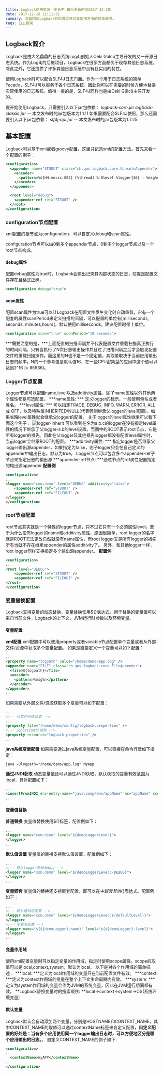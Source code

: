 ```yaml
---
title: Logback使用笔记（更新中 最后更新时间2017-12-20）
date: 2017-12-18 11:11:32
summary: 本篇围绕Logback的配置展开对其使用方法的简单说明。
tags: 日志框架
---
```


## Logback简介
Logback是由大名鼎鼎的日志系统Log4j创始人Ceki Gülcü主导开发的又一开源日志系统。作为Log4j的后继项目，Logback在很多方面都优于现存其他日志系统。除此之外，它还提供了许多其他日志系统中没有且实用的特性。

使用Logback时可以配合SLF4J日志门面。作为一个用于日志系统的简单Facade，SLF4J可以服务于各个日志系统，因此你可以在需要的时候方便地替换实际使用的日志系统。值得一提的是，SLF4J同样也是由Ceki Gülcü主导开发的。

要开始使用Logback，只需要引入以下jar包依赖：
*logback-core.jar*   *logback-classic.jar* -- 本文发布时的jar包版本为1.1.11
如果需要配合SLF4J使用，那么还需要引入以下jar包依赖：
*slf4j-api.jar*  -- 本文发布时的jar包版本为1.7.25

## 基本配置
Logback可以基于xml或者groovy配置，这里只记录xml的配置方法。首先来看一个配置的例子：

```xml
<configuration>
  <appender name="STDOUT" class="ch.qos.logback.core.ConsoleAppender">
    <encoder>
      <pattern>%d{HH:mm:ss.SSS} [%thread] %-5level %logger{36} - %msg%n</pattern>
    </encoder>
  </appender>

  <root level="debug">
    <appender-ref ref="STDOUT" />
  </root>
</configuration>
```

### configuration节点配置

xml配置的根节点为configuration，可以自定义debug和scan属性。

configuration节点可以由0到多个appender节点，0到多个logger节点以及一个root节点构成。

#### debug属性

配置debug属性为true时，Logback会输出记录其内部状态的日志，前提是配置文件存在且格式正确。
```xml
<configuration debug="true">
```

#### scan属性

配置scan属性为true可以让Logback在配置文件发生变化时自动重载，它有一个配套的属性scanPeriod来定义扫描的间隔，可以配置的单位有[milliseconds, seconds, minutes,hours]，默认使用milliseconds，建议配置时带上单位。

```xml
<configuration scan="true" scanPeriod="10 seconds">
```
***需要注意的是，***上面配置的扫描间隔并不代表配置文件重载扫描真正执行的时间间隔，只有当执行了N次日志输出操作并且过了扫描间隔之后才会触发配置文件的重载扫描操作。而这里的N也不是一个固定值，其取值取决于当前应用输出日志的频率。N的一个参考值是默认值16，在一些CPU密集型的应用中这个值可以达到2^16 (= 65536)。

### Logger节点配置
Logger节点可以配置name,level以及additivity属性，除了name属性以外其他两个属性都是可选配置。
***name属性: *** 定义logger的标示，一般使用包名或者类名。
***level属性: *** 可以指定TRACE, DEBUG, INFO, WARN, ERROR, ALL或 OFF，以及特殊值INHERITED/NULL(代表强制继承父logger的level配置)。如果省略level属性就会继承父logger的配置。
关于logger的level属性继承可以看下面这个例子：
![logger-inherit](/myblog/images/Logback/logger-inherit.png)
可以看到在名为a.b.c的logger在没有指定level属性的情况下继承了父logger-a.b的level设置。而图中的ROOT表示root节点，它是所有logger的祖先。因此在父logger及其他祖先logger都没有配置level属性时，当前logger会继承ROOT的配置。
***additivity属性: *** 指定logger是否继承父logger输出源appender，如果指定为false，则子logger只会在自己定义的appender中输出日志，默认为true。
Logger节点可以包含多个appender-ref子节点来指定日志的输出源
***appender-ref节点: ***通过节点的ref属性配置指定的输出源appender
**配置例**
```xml
<configuration>
...
<logger name="com.demo" level="DEBUG" additivity="false">
    <appender-ref ref="STDOUT" />
    <appender-ref ref="FILEOUT" />    
</logger>
</configuration>
```

### root节点配置
root节点其实就是一个特殊的logger节点，只不过它只有一个必须属性level。至于为什么没有logger的name和additivity属性，原因很简单，root logger的名字就是ROOT无法更改自然就没有name属性，而root logger又是所有logger的祖先所有也就不存在继承appender的属性additivity了。
另外，和其他logger一样，root logger同样支持指定多个输出源appender。
**配置例**
```xml
<configuration>
...
<root level="DEBUG">
    <appender-ref ref="STDOUT" />
    <appender-ref ref="FILEOUT" />    
</root>
</configuration>
```

### 变量替换配置
Logback支持变量的动态替换，变量替换使用${}表达式。用于替换的变量值可以来自当前文件，Logback的上下文，JVM运行时参数以及环境变量。
#### 变量配置
**xml配置**
xml配置中可以使用property或者variable节点配置单个变量或者从外部文件/资源中获取多个变量配置。
如果是直接定义一个变量可以如下配置：
```xml
...
<property name="logpath" value="/home/demo/app.log" />
<appender name="FILE" class="ch.qos.logback.core.FileAppender">
  <file>${logpath}</file>
  <encoder>
    <pattern>%msg%n</pattern>
  </encoder>
</appender>
...
```
如果需要从外部文件/资源获取多个变量可以如下配置：
```xml
...
<!-- 从文件系统读取 -->
...
<property file="/home/demo/config/logback.properties" />
<!-- 从classpath读取 -->
<property resource="logback.properties" /> 
...
```
**java系统变量配置**
如果需要通过java系统变量配置，可以直接在命令行做如下指定：
```shell
java -Dlogpath="/home/demo/app.log" MyApp
```

**通过JNDI获取**
动态变量值还可以通过JNDI获取，默认获取的变量有效范围为local，具体配置如下：
```xml
...
<insertFromJNDI env-entry-name="java:comp/env/appName" as="appName" scope="system" />
...
```
#### 变量值替换
**普通替换**
变量值替换使用${}标签，配置例如下：
```xml
...
<logger name="com.demo" level="${demoLoggerLevel}">
</logger>
...
```
**默认值设置**
变量值的替换支持默认值设置，配置例如下：
```xml
...
<!-- 默认logger等级debug -->
<logger name="com.demo" level="${demoLoggerLevel:-DEBUG}">
</logger>
...
```
**变量嵌套**
变量值的替换还支持嵌套配置，即可以在${}中嵌套其他${}表达式。配置例如下：
```xml
...
<!-- 默认值动态配置 -->
<logger name="com.demo" level="${demoLoggerLevel:${defaultLevel}}">
</logger>
<!-- 变量名配置 -->
<logger name="${${demoLogger}.name}" level="${${demoLogger}.level}">
</logger>
...
```
#### 变量作用域
使用xml配置变量时可以指定变量的作用域，指定时使用scope属性。scope的取值可以是local,context,system，默认为local。
以下是对各个作用域的简单描述：
***local: ***定义为local作用域的变量只在当前配置文件有效。
***context: ***定义为context作用域的变量在整个上下文生命周期内有效。
***system: ***定义为system作用域的变量会作为JVM的系统变量，因此在JVM运行期间都有效。
**Logback替换变量时的搜索顺序: **local->context->system->OS(系统环境变量)

#### 默认变量
Logback默认会自动添加两个变量，分别是HOSTNAME和CONTEXT_NAME，其中CONTEXT_NAME的取值可以通过contextName标签来自定义配置，**自定义配置的好处是：当有多个应用使用同一个logger输出日志时，可以方便地区分是哪个应用输出的日志。**。
自定义CONTEXT_NAME的例子如下:
```xml
<configuration>
...
  <contextName>myAPP</contextName>
...
</configuration>
```